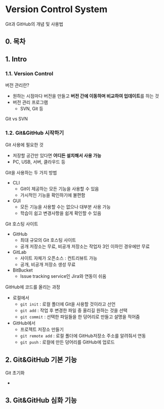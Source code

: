 # Version Control System

Git과 GitHub의 개념 및 사용법



## 0. 목차







## 1. Intro







### 1.1. Version Control





버전 관리란?

- 원하는 시점마다 버전을 만들고 **버전 간에 이동하며 비교하여 업데이트**를 하는 것
- 버전 관리 프로그램
  - SVN, Git 등





Git vs SVN





### 1.2. Git&GitHub 시작하기





Git 사용에 필요한 것

- 저장할 공간만 있다면 **어디든 설치해서 사용 가능**
- PC, USB, 서버, 클라우드 등





Git을 사용하는 두 가지 방법

- CLI
  - Git이 제공하는 모든 기능을 사용할 수 있음
  - 가시적인 기능을 확인하기에 불편함
- GUI
  - 모든 기능을 사용할 수는 없으나 대부분 사용 가능
  - 학습이 쉽고 변경사항을 쉽게 확인할 수 있음





Git 호스팅 사이트

- GitHub
  - 최대 규모의 Git 호스팅 사이트
  - 공개 저장소는 무료, 비공개 저장소는 작업자 3인 이하인 경우에만 무료
- GitLab
  - 사이트 자체가 오픈소스 : 컨트리뷰트 가능
  - 공개, 비공개 저장소 생성 무료
- BitBucket
  - Issue tracking service인 Jira와 연동이 쉬움





GitHub에 코드를 올리는 과정

- 로컬에서
  - `git init` : 로컬 폴더에 Git을 사용할 것이라고 선언
  - `git add` : 작업 후 변경한 파일 중 올리길 원하는 것을 선택
  - `git commit` : 선택한 파일들을 한 덩어리로 만들고 설명을 적어줌
- GitHub에서
  - 프로젝트 저장소 만들기
  - `git remote add` : 로컬 폴더에 GitHub저장소 주소를 알려줘서 연동
  - `git push` : 로컬에 만든 덩어리를 GitHub에 업로드





## 2. Git&GitHub 기본 기능





Git 초기화

- 





## 3. Git&GitHub 심화 기능




